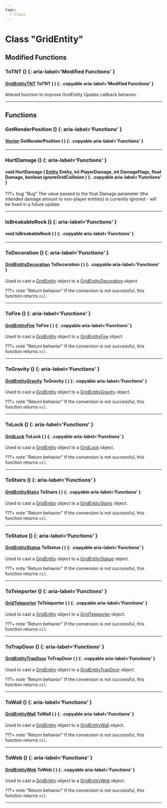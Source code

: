 ```yaml
---
tags:
  - Class
---
```

# Class "GridEntity"

## Modified Functions
### ToTNT () {: aria-label='Modified Functions' }
#### [GridEntityTNT](https://wofsauge.github.io/IsaacDocs/rep/GridEntityTNT.html) ToTNT ( ) {: .copyable aria-label='Modified Functions' }
Altered function to improve GridEntity Update callback behavior.
___

## Functions

### GetRenderPosition () {: aria-label='Functions' }
#### [Vector](Vector.md) GetRenderPosition ( ) {: .copyable aria-label='Functions' }

___
### HurtDamage () {: aria-label='Functions' }
#### void HurtDamage ( [Entity](Entity.md) Entity, int PlayerDamage, int DamageFlags, float Damage, boolean ignoreGridCollision ) {: .copyable aria-label='Functions' }

???+ bug "Bug"
	  The value passed to the float Damage parameter (the intended damage amount to non-player entities) is currently ignored - will be fixed in a future update.

___
### IsBreakableRock () {: aria-label='Functions' }
#### void IsBreakableRock ( ) {: .copyable aria-label='Functions' }

___
### ToDecoration () {: aria-label='Functions' }
#### [GridEntityDecoration](GridEntityDecoration.md) ToDecoration ( ) {: .copyable aria-label='Functions' }

Used to cast a [GridEntity](GridEntity.md) object to a [GridEntityDecoration](GridEntityDecoration.md) object.

???+ note "Return behavior"
    If the conversion is not successful, this function returns `nil`.
	
___
### ToFire () {: aria-label='Functions' }
#### [GridEntityFire](GridEntityFire.md) ToFire ( ) {: .copyable aria-label='Functions' }

Used to cast a [GridEntity](GridEntity.md) object to a [GridEntityFire](GridEntityFire.md) object.

???+ note "Return behavior"
    If the conversion is not successful, this function returns `nil`.
	
___
### ToGravity () {: aria-label='Functions' }
#### [GridEntityGravity](GridEntityGravity.md) ToGravity ( ) {: .copyable aria-label='Functions' }

Used to cast a [GridEntity](GridEntity.md) object to a [GridEntityGravity](GridEntityGravity.md) object.

???+ note "Return behavior"
    If the conversion is not successful, this function returns `nil`.
	
___
### ToLock () {: aria-label='Functions' }
#### [GridLock](GridLock.md) ToLock ( ) {: .copyable aria-label='Functions' }

Used to cast a [GridEntity](GridEntity.md) object to a [GridLock](GridLock.md) object.

???+ note "Return behavior"
    If the conversion is not successful, this function returns `nil`.
___
### ToStairs () {: aria-label='Functions' }
#### [GridEntityStairs](GridEntityStairs.md) ToStairs ( ) {: .copyable aria-label='Functions' }

Used to cast a [GridEntity](GridEntity.md) object to a [GridEntityStairs](GridEntityStairs.md) object.

???+ note "Return behavior"
    If the conversion is not successful, this function returns `nil`.
	
___
### ToStatue () {: aria-label='Functions' }
#### [GridEntityStatue](GridEntityStatue.md) ToStatue ( ) {: .copyable aria-label='Functions' }

Used to cast a [GridEntity](GridEntity.md) object to a [GridEntityStatue](GridEntityStatue.md) object.

???+ note "Return behavior"
    If the conversion is not successful, this function returns `nil`.
	
___
### ToTeleporter () {: aria-label='Functions' }
#### [GridTeleporter](GridTeleporter.md) ToTeleporter ( ) {: .copyable aria-label='Functions' }   
Used to cast a [GridEntity](GridEntity.md) object to a [GridTeleporter](GridTeleporter.md) object.

???+ note "Return behavior"
    If the conversion is not successful, this function returns `nil`.
___
### ToTrapDoor () {: aria-label='Functions' }
#### [GridEntityTrapDoor](GridEntityTrapDoor.md) ToTrapDoor ( ) {: .copyable aria-label='Functions' }

Used to cast a [GridEntity](GridEntity.md) object to a [GridEntityTrapDoor](GridEntityTrapDoor.md) object.

???+ note "Return behavior"
    If the conversion is not successful, this function returns `nil`.
	
___
### ToWall () {: aria-label='Functions' }
#### [GridEntityWall](GridEntityWall.md) ToWall ( ) {: .copyable aria-label='Functions' }

Used to cast a [GridEntity](GridEntity.md) object to a [GridEntityWall](GridEntityWall.md) object.

???+ note "Return behavior"
    If the conversion is not successful, this function returns `nil`.
	
___
### ToWeb () {: aria-label='Functions' }
#### [GridEntityWeb](GridEntityWeb.md) ToWeb ( ) {: .copyable aria-label='Functions' }

Used to cast a [GridEntity](GridEntity.md) object to a [GridEntityWeb](GridEntityWeb.md) object.

???+ note "Return behavior"
    If the conversion is not successful, this function returns `nil`.
	
___